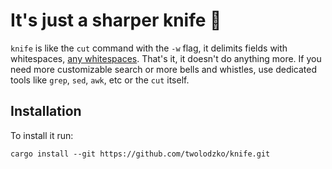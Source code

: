 # It's just a sharper knife 🔪

`knife` is like the `cut` command with the `-w` flag, it delimits fields with whitespaces, [any whitespaces].
That's it, it doesn't do anything more. If you need more customizable search or more bells and whistles, use dedicated
tools like `grep`, `sed`, `awk`, etc or the `cut` itself.

## Installation

To install it run:

```shell
cargo install --git https://github.com/twolodzko/knife.git
```

 [any whitespaces]: https://doc.rust-lang.org/std/str/struct.SplitWhitespace.html
